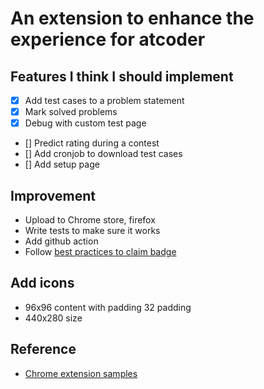 # An extension to enhance the experience for atcoder

## Features I think I should implement
* [x] Add test cases to a problem statement
* [x] Mark solved problems
* [x] Debug with custom test page
* [] Predict rating during a contest
* [] Add cronjob to download test cases
* [] Add setup page

## Improvement
* Upload to Chrome store, firefox
* Write tests to make sure it works
* Add github action
* Follow [best practices to claim badge](https://support.google.com/chrome_webstore/answer/1050673?hl=en&visit_id=638494791511429235-3837272215&p=cws_badges&rd=1#cws_badges&zippy=%2Cunderstand-chrome-web-store-badges)

## Add icons
* 96x96 content with padding 32 padding
* 440x280 size

## Reference
* [Chrome extension samples](https://github.com/GoogleChrome/chrome-extensions-samples/tree/main/api-samples/alarms)